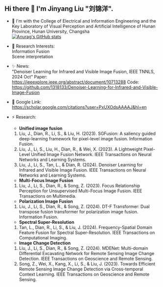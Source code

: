 ## Hi there 👋 I'm Jinyang Liu "刘锦洋".

- 🌱 I'm with the College of Electrical and Information Engineering and the Key Laboratory of Visual Perception and Artificial Intelligence of Hunan Province, Hunan University, Changsha  
[![Anurag's GitHub stats](https://github-readme-stats.vercel.app/api?username=1318133&show_icons=true&theme=react)](https://github.com/1318133/github-readme-stats)

- 🔭 Research Interests:  
  Information Fusion  
  Scene interpretation  
  
- ✨ News:  
  "Denoiser Learning for Infrared and Visible Image Fusion, IEEE TNNLS, 2024 Oct" Paper: https://ieeexplore.ieee.org/abstract/document/10713288 Code: https://github.com/1318133/Denoiser-Learning-for-Infrared-and-Visible-Image-Fusion

- 💬 Google Link:  
  https://scholar.google.com/citations?user=PxUXOdsAAAAJ&hl=en

- ⚡ Research:  
  * __Unified image fusion__
  1. Liu, J., Dian, R., Li, S., & Liu, H. (2023). SGFusion: A saliency guided deep-learning framework for pixel-level image fusion. Information Fusion.
  2. Liu, J., Li, S., Liu, H., Dian, R., & Wei, X. (2023). A Lightweight Pixel-Level Unified Image Fusion Network. IEEE Transactions on Neural Networks and Learning Systems.
  3. Liu, J., Li, S., Tan, L., & Dian, R. (2024). Denoiser Learning for Infrared and Visible Image Fusion. IEEE Transactions on Neural Networks and Learning Systems.
  * __Multi-Focus Image Fusion__
  1. Liu, J., Li, S., Dian, R., & Song, Z. (2023). Focus Relationship Perception for Unsupervised Multi-Focus Image Fusion. IEEE Transactions on Multimedia.
  * __Polarization Image Fusion__
  1. Liu, J., Li, S., Dian, R., & Song, Z. (2024). DT-F Transformer: Dual transpose fusion transformer for polarization image fusion. Information Fusion.
  * __Spectral Super-Resolution__
  1. Tan, L., Dian, R., Li, S., & Liu, J. (2024). Frequency-Spatial Domain Feature Fusion for Spectral Super-Resolution. IEEE Transactions on Computational Imaging.
  * __Image Change Detection__
  1. Liu, J., Li, S., Dian, R., & Song, Z. (2024). MDENet: Multi-domain Differential Excavating Network for Remote Sensing Image Change Detection. IEEE Transactions on Geoscience and Remote Sensing.
  2. Song, Z., Wei, X., Kang, X., Li, S., & Liu, J. (2023). Towards Efficient Remote Sensing Image Change Detection via Cross-temporal Context Learning. IEEE Transactions on Geoscience and Remote Sensing.



  

<!--
**1318133/1318133** is a ✨ _special_ ✨ repository because its `README.md` (this file) appears on your GitHub profile.

Here are some ideas to get you started:

- 🔭 I’m currently working on ...
- 🌱 I’m currently learning ...
- 👯 I’m looking to collaborate on ...
- 🤔 I’m looking for help with ...
- 💬 Ask me about ...
- 📫 How to reach me: ...
- 😄 Pronouns: ...
- ⚡ Fun fact: ...
-->
